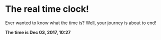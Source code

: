 # The real time clock!

Ever wanted to know what the time is? Well, your journey is about to end!

**The time is Dec 03, 2017, 10:27**